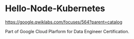 # Hello-Node-Kubernetes
https://google.qwiklabs.com/focuses/564?parent=catalog

Part of Google Cloud Plarform for Data Engineer Certification.
